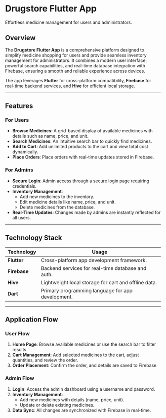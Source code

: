 # Drugstore Flutter App

Effortless medicine management for users and administrators.

## Overview

The **Drugstore Flutter App** is a comprehensive platform designed to simplify medicine shopping for users and provide seamless inventory management for administrators. It combines a modern user interface, powerful search capabilities, and real-time database integration with Firebase, ensuring a smooth and reliable experience across devices.

The app leverages **Flutter** for cross-platform compatibility, **Firebase** for real-time backend services, and **Hive** for efficient local storage.

---

## Features

### For Users
- **Browse Medicines**: A grid-based display of available medicines with details such as name, price, and unit.
- **Search Medicines**: An intuitive search bar to quickly find medicines.
- **Add to Cart**: Add unlimited products to the cart and view total cost dynamically.
- **Place Orders**: Place orders with real-time updates stored in Firebase.

### For Admins
- **Secure Login**: Admin access through a secure login page requiring credentials.
- **Inventory Management**:
  - Add new medicines to the inventory.
  - Edit medicine details like name, price, and unit.
  - Delete medicines from the database.
- **Real-Time Updates**: Changes made by admins are instantly reflected for all users.

---

## Technology Stack

| Technology       | Usage                                                   |
|-------------------|---------------------------------------------------------|
| **Flutter**       | Cross-platform app development framework.              |
| **Firebase**      | Backend services for real-time database and auth.      |
| **Hive**          | Lightweight local storage for cart and offline data.   |
| **Dart**          | Primary programming language for app development.      |

---

## Application Flow

### User Flow
1. **Home Page**: Browse available medicines or use the search bar to filter results.
2. **Cart Management**: Add selected medicines to the cart, adjust quantities, and review the order.
3. **Order Placement**: Confirm the order, and details are saved to Firebase.

### Admin Flow
1. **Login**: Access the admin dashboard using a username and password.
2. **Inventory Management**:
   - Add new medicines with details (name, price, unit).
   - Update or delete existing medicines.
3. **Data Sync**: All changes are synchronized with Firebase in real-time.







